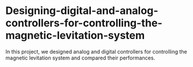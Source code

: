 # Designing-digital-and-analog-controllers-for-controlling-the-magnetic-levitation-system
In this project, we designed analog and digital controllers for controlling the magnetic levitation system and compared their performances.
